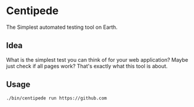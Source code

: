 # Centipede

The Simplest automated testing tool on Earth.

## Idea

What is the simplest test you can think of for your web application? Maybe just check if all pages work? That's exactly what this tool is about.

## Usage

```
./bin/centipede run https://github.com
```
